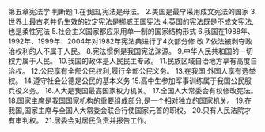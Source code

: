 
第五章宪法学
判断题
1.在我国,宪法是母法。
2.美国是最早采用成文宪法的国家
3.世界上最古老并仍生效的钦定宪法是挪威王国宪法
4.英国的宪法既是不成文宪法,也是柔性宪法
5.社会主义国家都应采用单一制的国家结构形式
6.我国在1988年、1992年、1999年、2004年对1982年宪法典进行了4次部分修
改
7.依法被剥夺政治权利的人不属于人民。
8.宪法惯例是我国宪法渊源。
9.中华人民共和国的一切权力属于人民。
10.我国的政体是人民民主专政。
11.民族区域自治地方享有高度自治权。
12.公民享有全部公民权利,履行全部公民义务。
13.在我国,外国人享有选举权。
14.遵守社会公德是公民的基本义务
15.高中生参加军事训练属于我国公民服兵役义务。
16.人大是我国最高国家权力机关。
17.全国人大常委会有权修改宪法。
18.国家主席是我国国家机构的重要组成部分,是一个相对独立的国家机关。
19.在我国,国家主席与全国人大常委会联合行使国家元首的职权。
20.只有人民法院才有审判权。
21.居委会对居民负责并报告工作。
